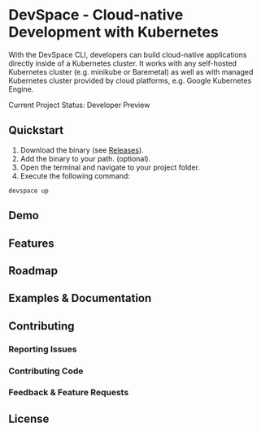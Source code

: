 # DevSpace - Cloud-native Development with Kubernetes
With the DevSpace CLI, developers can build cloud-native applications directly inside of a Kubernetes cluster. It works with any self-hosted Kubernetes cluster (e.g. minikube or Baremetal) as well as with managed Kubernetes cluster provided by cloud platforms, e.g. Google Kubernetes Engine.

Current Project Status: Developer Preview

## Quickstart
1. Download the binary (see [Releases](https://github.com/covexo/devspace/releases)).
2. Add the binary to your path. (optional).
3. Open the terminal and navigate to your project folder.
4. Execute the following command:
```
devspace up
```

## Demo

## Features

## Roadmap

## Examples & Documentation

## Contributing

### Reporting Issues

### Contributing Code

### Feedback & Feature Requests

## License
